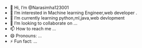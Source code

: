- 👋 Hi, I’m @Narasimha123001
- 👀 I’m interested in Machine learning Engineer,web developer .
- 🌱 I’m currently learning  python,ml,java,web devlopment
- 💞️ I’m looking to collaborate on ...
- 📫 How to reach me ...
- 😄 Pronouns: ...
- ⚡ Fun fact: ...

<!---
Narasimha123001/Narasimha123001 is a ✨ special ✨ repository because its `README.md` (this file) appears on your GitHub profile.
You can click the Preview link to take a look at your changes.
--->
